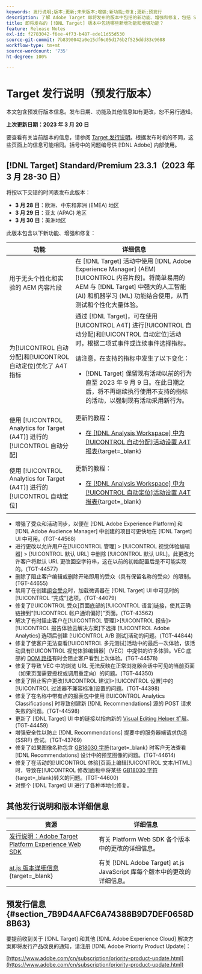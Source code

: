 ```yaml
---
keywords: 发行说明;版本;更新;未来版本;增强;新功能;修复;更新;预发行
description: 了解 Adobe Target 即将发布的版本中包括的新功能、增强和修复，包括 SDK、API 和 JavaScript 库。
title: 即将发布的 [!DNL Target] 版本中包括哪些新增功能和增强功能？
feature: Release Notes
exl-id: f2783042-f6ee-4f73-b487-ede11d55d530
source-git-commit: 7b8390042a0e15df6c05d176b2f525ddd83c9608
workflow-type: tm+mt
source-wordcount: '735'
ht-degree: 100%

---
```


# Target 发行说明（预发行版本）

本文包含预发行版本信息。发布日期、功能及其他信息如有更改，恕不另行通知。

**上次更新日期：2023 年 3 月 20 日**

要查看有关当前版本的信息，请参阅 [Target 发行说明](release-notes.md)。根据发布时机的不同，这些页面上的信息可能相同。括号中的问题编号供 [!DNL Adobe] 内部使用。

## [!DNL Target] Standard/Premium 23.3.1（2023 年 3 月 28-30 日）

将按以下交错的时间表发布此版本：

* **3 月 28 日**：欧洲、中东和非洲 (EMEA) 地区
* **3 月 29 日**：亚太 (APAC) 地区
* **3 月 30 日**：美洲地区

此版本包含以下新功能、增强和修复：

| 功能 | 详细信息 |
|--- |--- |
| 用于无头个性化和实验的 AEM 内容片段 | 在 [!DNL Target] 活动中使用 [!DNL Adobe Experience Manager] (AEM) [!UICONTROL 内容片段]。将简单易用的 AEM 与 [!DNL Target] 中强大的人工智能 (AI) 和机器学习 (ML) 功能结合使用，从而测试和个性化大量体验。 |
| 为[!UICONTROL 自动分配]和[!UICONTROL 自动定位]优化了 A4T 指标 | 通过 [!DNL Target]，可在使用 [!UICONTROL A4T] 进行[!UICONTROL 自动分配]和[!UICONTROL 自动定位]活动时，根据二项式事件或连续事件选择指标。<P>请注意，在支持的指标中发生了以下变化：<ul><li>[!DNL Target] 保留现有活动以前的行为直至 2023 年 9 月 9 日。在此日期之后，将不再继续执行使用不支持的指标的活动，以强制现有活动采用新行为。</li></ul> |
| 使用 [!UICONTROL Analytics for Target (A4T)] 进行的[!UICONTROL 自动分配] | 更新的教程：<ul><li>[在  [!DNL Analysis Workspace]  中为[!UICONTROL 自动分配]活动设置 A4T 报表](https://experienceleague.adobe.com/docs/target-learn/tutorials/integrations/set-up-a4t-reports-in-analysis-workspace-for-auto-allocate-activities.html){target=_blank}</li></ul> |
| 使用 [!UICONTROL Analytics for Target (A4T)] 进行的[!UICONTROL 自动定位] | 更新的教程：<ul><li>[在  [!DNL Analysis Workspace]  中为[!UICONTROL 自动定位]活动设置 A4T 报表](https://experienceleague.adobe.com/docs/target-learn/tutorials/integrations/set-up-a4t-reports-in-analysis-workspace-for-auto-target-activities.html){target=_blank}</li></ul> |

* 增强了受众和活动同步，以便在 [!DNL Adobe Experience Platform] 和 [!DNL Adobe Audience Manager] 中创建的项目可更快地在 [!DNL Target] UI 中可用。(TGT-44568)
* 进行更改以允许用户在[!UICONTROL 管理] > [!UICONTROL 视觉体验编辑器] > [!UICONTROL 默认 URL] 中删除 [!UICONTROL 默认 URL]。此更改允许客户将默认 URL 更改回空字符串，这在以前的初始配置后是不可能实现的。(TGT-44577)
* 删除了阻止客户编辑或删除开箱即用的受众（具有保留名称的受众）的限制。(TGT-44655)
* 禁用了在创建[组合受众](/help/main/c-target/combining-multiple-audiences.md)时，加载微调器在 [!DNL Target] UI 中可见时的[!UICONTROL “完成”]选项。(TGT-44079)
* 修复了[!UICONTROL 受众]页面底部的[!UICONTROL 语言]链接，使其正确链接到“[!UICONTROL 帐户通讯偏好]”页面。(TGT-43562)
* 解决了有时阻止客户在[!UICONTROL 管理]>[!UICONTROL 报告]>[!UICONTROL 报告体验云解决方案]下选择 [!UICONTROL Adobe Analytics] 选项后创建 [!UICONTROL A/B 测试]活动的问题。(TGT-44844)
* 修复了使客户无法查看[!UICONTROL 多元测试]活动中的最后一次体验，该活动具有[!UICONTROL 视觉体验编辑器]（VEC）中提供的许多体验。VEC 底部的 [DOM 路径](/help/main/c-experiences/c-visual-experience-composer/viztarget-options.md#dom-path)有时会阻止客户看到上次体验。(TGT-44578)
* 修复了导致 VEC 中的浏览 URL 无法反映在正常浏览器会话中可见的当前页面（如果页面需要授权或调用重定向）的问题。(TGT-44350)
* 修复了阻止客户更改[!UICONTROL 建议]>[!UICONTROL 设置]中的[!UICONTROL 过滤器不兼容标准]设置的问题。(TGT-44398)
* 修复了在名称中带有点的报表包中使用 [!UICONTROL Analytics Classifications] 时导致创建新 [!DNL Recommendations] 源的 POST 请求失败的问题。(TGT-44598)
* 更新了 [!DNL Target] UI 中的链接以指向新的 [Visual Editing Helper 扩展](/help/main/c-experiences/c-visual-experience-composer/r-troubleshoot-composer/visual-editing-helper-extension.md)。(TGT-44459)
* 增强安全性以防止 [!DNL Recommendations] 提要中的服务器端请求伪造 (SSRF) 尝试。(TGT-43769)
* 修复了如果图像名称包含 [GB18030 字符](https://en.wikipedia.org/wiki/GB_18030){target=_blank} 时客户无法查看 [!DNL Recommendations] 设计中的预览图像的问题。(TGT-44614)
* 修复了在活动的[!UICONTROL 体验]页面上编辑[!UICONTROL 文本/HTML] 时，导致在[!UICONTROL 修改]面板中将某些 [GB18030 字符](https://en.wikipedia.org/wiki/GB_18030){target=_blank}转义的问题。(TGT-44600)
* 对整个 [!DNL Target] UI 进行了各种本地化修复。


## 其他发行说明和版本详细信息

| 资源 | 详细信息 |
|--- |--- |
| [发行说明：Adobe Target Platform Experience Web SDK](https://experienceleague.adobe.com/docs/experience-platform/edge/release-notes.html?lang=zh-Hans) | 有关 Platform Web SDK 各个版本中的更改的详细信息。 |
| [at.js 版本详细信息](https://developer.adobe.com/target/implement/client-side/atjs/target-atjs-versions/){target=_blank} | 有关 [!DNL Adobe Target] at.js JavaScript 库每个版本中的更改的详细信息。 |


## 预发行信息 {#section_7B9D4AAFC6A74388B9D7DEF0658D8B63}

要提前收到关于 [!DNL Target] 和其他 [!DNL Adobe Experience Cloud] 解决方案即将发行产品改良的通知，请注册 [!DNL Adobe Priority Product Update]：

[https://www.adobe.com/cn/subscription/priority-product-update.html](https://www.adobe.com/cn/subscription/priority-product-update.html)
